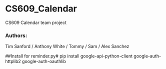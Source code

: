 # CS609_Calendar
CS609 Calendar team project
### Authors:
Tim Sanford
/ Anthony White
/ Tommy
/ Sam
/ Alex Sanchez

##Install for reminder.py#
pip install google-api-python-client google-auth-httplib2 google-auth-oauthlib
